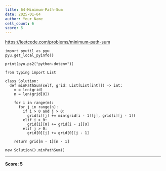 ```yaml
---
title: 64-Minimum-Path-Sum
date: 2025-01-04
author: Your Name
cell_count: 6
score: 5
---
```


https://leetcode.com/problems/minimum-path-sum


```
import pyutil as pyu
pyu.get_local_pyinfo()
```


```
print(pyu.ps2("python-dotenv"))
```


```
from typing import List
```


```
class Solution:
  def minPathSum(self, grid: List[List[int]]) -> int:
    m = len(grid)
    n = len(grid[0])

    for i in range(m):
      for j in range(n):
        if i > 0 and j > 0:
          grid[i][j] += min(grid[i - 1][j], grid[i][j - 1])
        elif i > 0:
          grid[i][0] += grid[i - 1][0]
        elif j > 0:
          grid[0][j] += grid[0][j - 1]

    return grid[m - 1][n - 1]
```


```
new Solution().minPathSum()
```


---
**Score: 5**